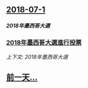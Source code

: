## [2018-07-1](/news/2018/07/1/index.md)

##### 2018年墨西哥大選
### [2018年墨西哥大選進行投票 ](/news/2018/07/1/2018年墨西哥大選進行投票.md)
_上下文: 2018年墨西哥大選_

## [前一天...](/news/2018/06/28/index.md)


